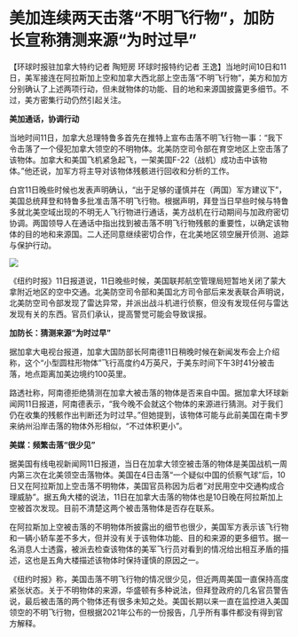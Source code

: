 # 美加连续两天击落“不明飞行物”，加防长宣称猜测来源“为时过早”

【环球时报驻加拿大特约记者 陶短房 环球时报特约记者
王逸】当地时间10日和11日，美军接连在阿拉斯加上空和加拿大西北部上空击落“不明飞行物”，美方和加方分别确认了上述两项行动，但未就物体的功能、目的地和来源国披露更多细节。不过，美方密集行动仍然引起关注。

**美加通话，协调行动**

当地时间11日，加拿大总理特鲁多首先在推特上宣布击落不明飞行物一事：“我下令击落了一个侵犯加拿大领空的不明物体。北美防空司令部在育空地区上空击落了该物体。加拿大和美国飞机紧急起飞，一架美国F-22（战机）成功击中该物体。”他还说，加军方将主导对该物体残骸进行回收和分析的工作。

白宫11日晚些时候也发表声明确认，“出于足够的谨慎并在（两国）军方建议下”，美国总统拜登和特鲁多批准击落不明飞行物。根据声明，拜登当日早些时候与特鲁多就北美空域出现的不明无人飞行物进行通话，美方战机在行动期间与加政府密切协调。两国领导人在通话中指出找到被击落不明飞行物残骸的重要性，以确定该物体的目的地和来源国。二人还同意继续密切合作，在北美地区领空展开侦测、追踪与保护行动。

![](https://inews.gtimg.com/newsapp_bt/0/15659637288/1000)

《纽约时报》11日报道说，11日晚些时候，美国联邦航空管理局短暂地关闭了蒙大拿附近地区的空中交通。北美防空司令部和美国北方司令部后来发表联合声明说，北美防空司令部发现了雷达异常，并派出战斗机进行侦察，但没有发现任何与雷达发现有关的东西。官员们承认，提高警觉可能会导致误报。

**加防长：猜测来源“为时过早”**

据加拿大电视台报道，加拿大国防部长阿南德11日稍晚时候在新闻发布会上介绍称，这个“小型圆柱形物体”飞行高度约4万英尺，于美东时间下午3时41分被击落，地点距离加美边境约100英里。

路透社称，阿南德拒绝猜测在加拿大被击落的物体是否来自中国。据加拿大环球新闻网11日报道，阿南德表示，“我今晚不会就这个物体的来源进行猜测。对于我们仍在收集的残骸作出判断还为时过早。”但她提到，该物体可能与此前美国在南卡罗来纳州沿岸击落的物体外形相似，“不过体积更小”。

**美媒：频繁击落“很少见”**

据美国有线电视新闻网11日报道，当日在加拿大领空被击落的物体是美国战机一周内第三次在北美领空击落物体。美国在4日击落“一个疑似中国的侦察气球”后，10日又在阿拉斯加上空击落不明物体，美国官员称因为后者“对民用空中交通构成合理威胁”。据五角大楼的说法，11日在加拿大击落的物体也是10日晚在阿拉斯加上空被首次发现。目前不清楚这两个被击落物体是否存在联系。

在阿拉斯加上空被击落的不明物体所披露出的细节也很少，美国军方表示该飞行物和一辆小轿车差不多大，但并没有关于该物体功能、目的和来源的更多细节。据一名消息人士透露，被派去检查该物体的美军飞行员对看到的情况给出相互矛盾的描述，这也是五角大楼描述该物体时保持谨慎的原因之一。

《纽约时报》称，美国击落不明飞行物的情况很少见，但近两周美国一直保持高度紧张状态。关于不明物体的来源，华盛顿有多种说法，但拜登政府的几名官员警告说，最后被击落的两个物体还有很多未知之处。美国长期以来一直在监控进入美国领空的不明飞行物，但根据2021年公布的一份报告，几乎所有事件都没有得到官方解释。

